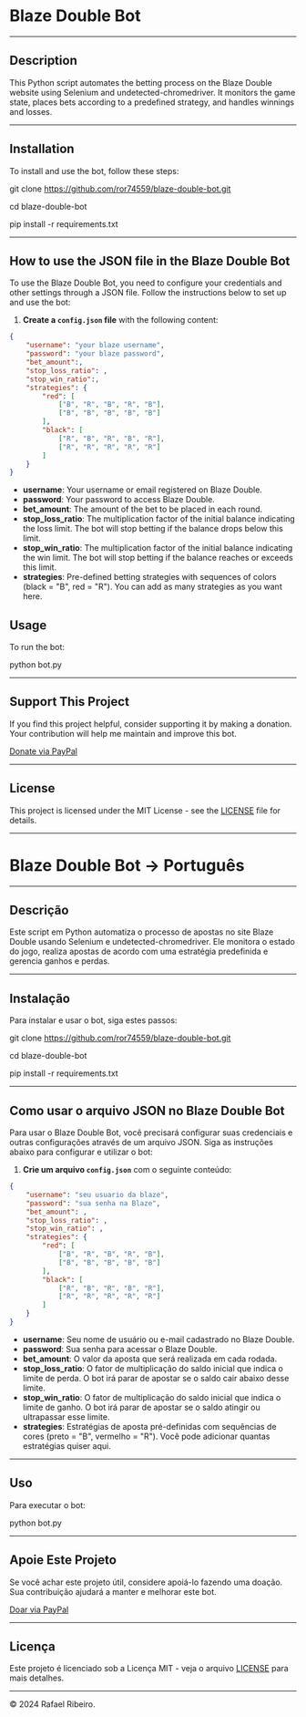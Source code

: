 # Blaze Double Bot

---

## Description

This Python script automates the betting process on the Blaze Double website using Selenium and undetected-chromedriver. It monitors the game state, places bets according to a predefined strategy, and handles winnings and losses.

---

## Installation

To install and use the bot, follow these steps:

git clone https://github.com/ror74559/blaze-double-bot.git

cd blaze-double-bot

pip install -r requirements.txt


---

## How to use the JSON file in the Blaze Double Bot

To use the Blaze Double Bot, you need to configure your credentials and other settings through a JSON file. Follow the instructions below to set up and use the bot:

1. **Create a `config.json` file** with the following content:

```json
{
    "username": "your blaze username",
    "password": "your blaze password",
    "bet_amount":,
    "stop_loss_ratio": ,
    "stop_win_ratio":,
    "strategies": {
        "red": [
            ["B", "R", "B", "R", "B"],
            ["B", "B", "B", "B", "B"]
        ],
        "black": [
            ["R", "B", "R", "B", "R"],
            ["R", "R", "R", "R", "R"]
        ]
    }
}

```

- **username**: Your username or email registered on Blaze Double.
- **password**: Your password to access Blaze Double.
- **bet_amount**: The amount of the bet to be placed in each round.
- **stop_loss_ratio**: The multiplication factor of the initial balance indicating the loss limit. The bot will stop betting if the balance drops below this limit.
- **stop_win_ratio**: The multiplication factor of the initial balance indicating the win limit. The bot will stop betting if the balance reaches or exceeds this limit.
- **strategies**: Pre-defined betting strategies with sequences of colors (black = "B", red = "R"). You can add as many strategies as you want here.

## Usage

To run the bot:

python bot.py


---

## Support This Project

If you find this project helpful, consider supporting it by making a donation. Your contribution will help me maintain and improve this bot.

[Donate via PayPal](https://www.paypal.com/donate/?hosted_button_id=928TRAX74TYSA)

---

## License

This project is licensed under the MIT License - see the [LICENSE](LICENSE) file for details.

---

# Blaze Double Bot -> Português

---

## Descrição

Este script em Python automatiza o processo de apostas no site Blaze Double usando Selenium e undetected-chromedriver. Ele monitora o estado do jogo, realiza apostas de acordo com uma estratégia predefinida e gerencia ganhos e perdas.

---

## Instalação

Para instalar e usar o bot, siga estes passos:

git clone https://github.com/ror74559/blaze-double-bot.git

cd blaze-double-bot

pip install -r requirements.txt


---

## Como usar o arquivo JSON no Blaze Double Bot

Para usar o Blaze Double Bot, você precisará configurar suas credenciais e outras configurações através de um arquivo JSON. Siga as instruções abaixo para configurar e utilizar o bot:

1. **Crie um arquivo `config.json`** com o seguinte conteúdo:

```json
{
    "username": "seu usuario da blaze",
    "password": "sua senha na Blaze",
    "bet_amount": ,
    "stop_loss_ratio": ,
    "stop_win_ratio": ,
    "strategies": {
        "red": [
            ["B", "R", "B", "R", "B"],
            ["B", "B", "B", "B", "B"]
        ],
        "black": [
            ["R", "B", "R", "B", "R"],
            ["R", "R", "R", "R", "R"]
        ]
    }
}
```
- **username**: Seu nome de usuário ou e-mail cadastrado no Blaze Double.
- **password**: Sua senha para acessar o Blaze Double.
- **bet_amount**: O valor da aposta que será realizada em cada rodada.
- **stop_loss_ratio**: O fator de multiplicação do saldo inicial que indica o limite de perda. O bot irá parar de apostar se o saldo cair abaixo desse limite.
- **stop_win_ratio**: O fator de multiplicação do saldo inicial que indica o limite de ganho. O bot irá parar de apostar se o saldo atingir ou ultrapassar esse limite.
- **strategies**: Estratégias de aposta pré-definidas com sequências de cores (preto = "B", vermelho = "R"). Você pode adicionar quantas estratégias quiser aqui.

---
## Uso


Para executar o bot:

python bot.py


---

## Apoie Este Projeto

Se você achar este projeto útil, considere apoiá-lo fazendo uma doação. Sua contribuição ajudará a manter e melhorar este bot.

[Doar via PayPal](https://www.paypal.com/donate/?hosted_button_id=928TRAX74TYSA)

---

## Licença

Este projeto é licenciado sob a Licença MIT - veja o arquivo [LICENSE](LICENSE) para mais detalhes.

---

© 2024 Rafael Ribeiro.

